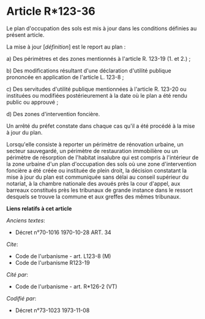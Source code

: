 # Article R*123-36

Le plan d'occupation des sols est mis à jour dans les conditions définies au présent article.

La mise à jour [*définition*] est le report au plan :

a) Des périmètres et des zones mentionnés à l'article R. 123-19 (1. et 2.) ;

b) Des modifications résultant d'une déclaration d'utilité publique prononcée en application de l'article L. 123-8 ;

c) Des servitudes d'utilité publique mentionnées à l'article R. 123-20 ou instituées ou modifiées postérieurement à la date
où le plan a été rendu public ou approuvé ;

d) Des zones d'intervention foncière.

Un arrêté du préfet constate dans chaque cas qu'il a été procédé à la mise à jour du plan.

Lorsqu'elle consiste à reporter un périmètre de rénovation urbaine, un secteur sauvegardé, un périmètre de restauration
immobilière ou un périmètre de résorption de l'habitat insalubre qui est compris à l'intérieur de la zone urbaine d'un plan
d'occupation des sols où une zone d'intervention foncière a été créée ou instituée de plein droit, la décision constatant la
mise à jour du plan est communiquée sans délai au conseil supérieur du notariat, à la chambre nationale des avoués près la
cour d'appel, aux barreaux constitués près les tribunaux de grande instance dans le ressort desquels se trouve la commune et
aux greffes des mêmes tribunaux.

**Liens relatifs à cet article**

_Anciens textes_:

  - Décret n°70-1016 1970-10-28 ART. 34

_Cite_:

  - Code de l'urbanisme - art. L123-8 (M)
  - Code de l'urbanisme R123-19

_Cité par_:

  - Code de l'urbanisme - art. R*126-2 (VT)

_Codifié par_:

  - Décret n°73-1023 1973-11-08

